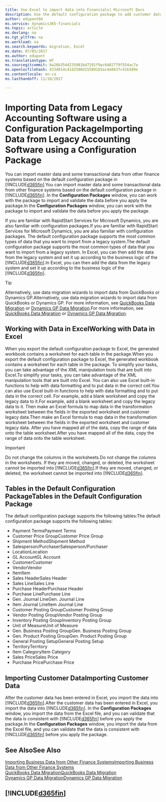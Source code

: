 ```yaml
---
title: Use Excel to import data into Financials| Microsoft Docs
description: Use the default configuration package to add customer data in Excel and import the data back into Dynamics 365 Business edition .
author: edupont04
ms.service: dynamics365-financials
ms.topic: article
ms.devlang: na
ms.tgt_pltfrm: na
ms.workload: na
ms.search.keywords: migration, Excel
ms.date: 07/05/2017
ms.author: edupont
ms.translationtype: HT
ms.sourcegitcommit: ba26b354d235981bd7291f9ac6402779f554ac7a
ms.openlocfilehash: 433d014c41d2508d155891b5ac4e0437c41b3d9e
ms.contentlocale: en-ca
ms.lasthandoff: 11/10/2017

---
```

# <a name="importing-data-from-legacy-accounting-software-using-a-configuration-package"></a><span data-ttu-id="b6e2e-103">Importing Data from Legacy Accounting Software using a Configuration Package</span><span class="sxs-lookup"><span data-stu-id="b6e2e-103">Importing Data from Legacy Accounting Software using a Configuration Package</span></span>
<span data-ttu-id="b6e2e-104">You can import master data and some transactional data from other finance systems based on the default configuration package in [!INCLUDE[d365fin](includes/d365fin_md.md)].</span><span class="sxs-lookup"><span data-stu-id="b6e2e-104">You can import master data and some transactional data from other finance systems based on the default configuration package in [!INCLUDE[d365fin](includes/d365fin_md.md)].</span></span> <span data-ttu-id="b6e2e-105">In the **Configuration Packages** window, you can work with the package to import and validate the data before you apply the package.</span><span class="sxs-lookup"><span data-stu-id="b6e2e-105">In the **Configuration Packages** window, you can work with the package to import and validate the data before you apply the package.</span></span>  

<span data-ttu-id="b6e2e-106">If you are familiar with RapidStart Services for Microsoft Dynamics, you are also familiar with configuration packages.</span><span class="sxs-lookup"><span data-stu-id="b6e2e-106">If you are familiar with RapidStart Services for Microsoft Dynamics, you are also familiar with configuration packages.</span></span> <span data-ttu-id="b6e2e-107">The default configuration package supports the most common types of data that you want to import from a legacy system.</span><span class="sxs-lookup"><span data-stu-id="b6e2e-107">The default configuration package supports the most common types of data that you want to import from a legacy system.</span></span> <span data-ttu-id="b6e2e-108">In Excel, you can then add the data from the legacy system and set it up according to the business logic of the [!INCLUDE[d365fin](includes/d365fin_md.md)].</span><span class="sxs-lookup"><span data-stu-id="b6e2e-108">In Excel, you can then add the data from the legacy system and set it up according to the business logic of the [!INCLUDE[d365fin](includes/d365fin_md.md)].</span></span>  

> [!TIP]  
>   <span data-ttu-id="b6e2e-109">Alternatively, use data migration wizards to import data from QuickBooks or Dynamics GP.</span><span class="sxs-lookup"><span data-stu-id="b6e2e-109">Alternatively, use data migration wizards to import data from QuickBooks or Dynamics GP.</span></span> <span data-ttu-id="b6e2e-110">For more information, see [QuickBooks Data Migration](ui-extensions-quickbooks-data-migration.md) or [Dynamics GP Data Migration](ui-extensions-dynamicsgp-data-migration.md).</span><span class="sxs-lookup"><span data-stu-id="b6e2e-110">For more information, see [QuickBooks Data Migration](ui-extensions-quickbooks-data-migration.md) or [Dynamics GP Data Migration](ui-extensions-dynamicsgp-data-migration.md).</span></span>  

## <a name="working-with-data-in-excel"></a><span data-ttu-id="b6e2e-111">Working with Data in Excel</span><span class="sxs-lookup"><span data-stu-id="b6e2e-111">Working with Data in Excel</span></span>
<span data-ttu-id="b6e2e-112">When you export the default configuration package to Excel, the generated workbook contains a worksheet for each table in the package.</span><span class="sxs-lookup"><span data-stu-id="b6e2e-112">When you export the default configuration package to Excel, the generated workbook contains a worksheet for each table in the package.</span></span> <span data-ttu-id="b6e2e-113">To simplify your tasks, you can take advantage of the XML manipulation tools that are built into Excel.</span><span class="sxs-lookup"><span data-stu-id="b6e2e-113">To simplify your tasks, you can take advantage of the XML manipulation tools that are built into Excel.</span></span> <span data-ttu-id="b6e2e-114">You can also use Excel built-in functions to help with data formatting and to put data in the correct cell.</span><span class="sxs-lookup"><span data-stu-id="b6e2e-114">You can also use Excel built-in functions to help with data formatting and to put data in the correct cell.</span></span> <span data-ttu-id="b6e2e-115">For example, add a blank worksheet and copy the legacy data to it.</span><span class="sxs-lookup"><span data-stu-id="b6e2e-115">For example, add a blank worksheet and copy the legacy data to it.</span></span> <span data-ttu-id="b6e2e-116">Then make an Excel formula to map data in the transformation worksheet between the fields in the exported worksheet and customer legacy data.</span><span class="sxs-lookup"><span data-stu-id="b6e2e-116">Then make an Excel formula to map data in the transformation worksheet between the fields in the exported worksheet and customer legacy data.</span></span> <span data-ttu-id="b6e2e-117">After you have mapped all of the data, copy the range of data onto the table worksheet.</span><span class="sxs-lookup"><span data-stu-id="b6e2e-117">After you have mapped all of the data, copy the range of data onto the table worksheet.</span></span>  

> [!IMPORTANT]  
>  <span data-ttu-id="b6e2e-118">Do not change the columns in the worksheets.</span><span class="sxs-lookup"><span data-stu-id="b6e2e-118">Do not change the columns in the worksheets.</span></span> <span data-ttu-id="b6e2e-119">If they are moved, changed, or deleted, the worksheet cannot be imported into [!INCLUDE[d365fin](includes/d365fin_md.md)].</span><span class="sxs-lookup"><span data-stu-id="b6e2e-119">If they are moved, changed, or deleted, the worksheet cannot be imported into [!INCLUDE[d365fin](includes/d365fin_md.md)].</span></span>

## <a name="tables-in-the-default-configuration-package"></a><span data-ttu-id="b6e2e-120">Tables in the Default Configuration Package</span><span class="sxs-lookup"><span data-stu-id="b6e2e-120">Tables in the Default Configuration Package</span></span>
<span data-ttu-id="b6e2e-121">The default configuration package supports the following tables:</span><span class="sxs-lookup"><span data-stu-id="b6e2e-121">The default configuration package supports the following tables:</span></span>

-   <span data-ttu-id="b6e2e-122">Payment Terms</span><span class="sxs-lookup"><span data-stu-id="b6e2e-122">Payment Terms</span></span>
-   <span data-ttu-id="b6e2e-123">Customer Price Group</span><span class="sxs-lookup"><span data-stu-id="b6e2e-123">Customer Price Group</span></span>
-   <span data-ttu-id="b6e2e-124">Shipment Method</span><span class="sxs-lookup"><span data-stu-id="b6e2e-124">Shipment Method</span></span>
-   <span data-ttu-id="b6e2e-125">Salesperson/Purchaser</span><span class="sxs-lookup"><span data-stu-id="b6e2e-125">Salesperson/Purchaser</span></span>
-   <span data-ttu-id="b6e2e-126">Location</span><span class="sxs-lookup"><span data-stu-id="b6e2e-126">Location</span></span>
-   <span data-ttu-id="b6e2e-127">GL Account</span><span class="sxs-lookup"><span data-stu-id="b6e2e-127">GL Account</span></span>
-   <span data-ttu-id="b6e2e-128">Customer</span><span class="sxs-lookup"><span data-stu-id="b6e2e-128">Customer</span></span>
-   <span data-ttu-id="b6e2e-129">Vendor</span><span class="sxs-lookup"><span data-stu-id="b6e2e-129">Vendor</span></span>
-   <span data-ttu-id="b6e2e-130">Item</span><span class="sxs-lookup"><span data-stu-id="b6e2e-130">Item</span></span>
-   <span data-ttu-id="b6e2e-131">Sales Header</span><span class="sxs-lookup"><span data-stu-id="b6e2e-131">Sales Header</span></span>
-   <span data-ttu-id="b6e2e-132">Sales Line</span><span class="sxs-lookup"><span data-stu-id="b6e2e-132">Sales Line</span></span>
-   <span data-ttu-id="b6e2e-133">Purchase Header</span><span class="sxs-lookup"><span data-stu-id="b6e2e-133">Purchase Header</span></span>
-   <span data-ttu-id="b6e2e-134">Purchase Line</span><span class="sxs-lookup"><span data-stu-id="b6e2e-134">Purchase Line</span></span>
-   <span data-ttu-id="b6e2e-135">Gen. Journal Line</span><span class="sxs-lookup"><span data-stu-id="b6e2e-135">Gen. Journal Line</span></span>
-   <span data-ttu-id="b6e2e-136">Item Journal Line</span><span class="sxs-lookup"><span data-stu-id="b6e2e-136">Item Journal Line</span></span>
-   <span data-ttu-id="b6e2e-137">Customer Posting Group</span><span class="sxs-lookup"><span data-stu-id="b6e2e-137">Customer Posting Group</span></span>
-   <span data-ttu-id="b6e2e-138">Vendor Posting Group</span><span class="sxs-lookup"><span data-stu-id="b6e2e-138">Vendor Posting Group</span></span>
-   <span data-ttu-id="b6e2e-139">Inventory Posting Group</span><span class="sxs-lookup"><span data-stu-id="b6e2e-139">Inventory Posting Group</span></span>
-   <span data-ttu-id="b6e2e-140">Unit of Measure</span><span class="sxs-lookup"><span data-stu-id="b6e2e-140">Unit of Measure</span></span>
-   <span data-ttu-id="b6e2e-141">Gen. Business Posting Group</span><span class="sxs-lookup"><span data-stu-id="b6e2e-141">Gen. Business Posting Group</span></span>
-   <span data-ttu-id="b6e2e-142">Gen. Product Posting Group</span><span class="sxs-lookup"><span data-stu-id="b6e2e-142">Gen. Product Posting Group</span></span>
-   <span data-ttu-id="b6e2e-143">General Posting Setup</span><span class="sxs-lookup"><span data-stu-id="b6e2e-143">General Posting Setup</span></span>
-   <span data-ttu-id="b6e2e-144">Territory</span><span class="sxs-lookup"><span data-stu-id="b6e2e-144">Territory</span></span>
-   <span data-ttu-id="b6e2e-145">Item Category</span><span class="sxs-lookup"><span data-stu-id="b6e2e-145">Item Category</span></span>
-   <span data-ttu-id="b6e2e-146">Sales Price</span><span class="sxs-lookup"><span data-stu-id="b6e2e-146">Sales Price</span></span>
-   <span data-ttu-id="b6e2e-147">Purchase Price</span><span class="sxs-lookup"><span data-stu-id="b6e2e-147">Purchase Price</span></span>

## <a name="importing-customer-data"></a><span data-ttu-id="b6e2e-148">Importing Customer Data</span><span class="sxs-lookup"><span data-stu-id="b6e2e-148">Importing Customer Data</span></span>
<span data-ttu-id="b6e2e-149">After the customer data has been entered in Excel, you import the data into [!INCLUDE[d365fin](includes/d365fin_md.md)].</span><span class="sxs-lookup"><span data-stu-id="b6e2e-149">After the customer data has been entered in Excel, you import the data into [!INCLUDE[d365fin](includes/d365fin_md.md)].</span></span> <span data-ttu-id="b6e2e-150">In the **Configuration Packages** window, you import the data from the Excel file, and you can validate that the data is consistent with [!INCLUDE[d365fin](includes/d365fin_md.md)] before you apply the package.</span><span class="sxs-lookup"><span data-stu-id="b6e2e-150">In the **Configuration Packages** window, you import the data from the Excel file, and you can validate that the data is consistent with [!INCLUDE[d365fin](includes/d365fin_md.md)] before you apply the package.</span></span>

## <a name="see-also"></a><span data-ttu-id="b6e2e-151">See Also</span><span class="sxs-lookup"><span data-stu-id="b6e2e-151">See Also</span></span>
[<span data-ttu-id="b6e2e-152">Importing Business Data from Other Finance Systems</span><span class="sxs-lookup"><span data-stu-id="b6e2e-152">Importing Business Data from Other Finance Systems</span></span>](upload-data.md)  
[<span data-ttu-id="b6e2e-153">QuickBooks Data Migration</span><span class="sxs-lookup"><span data-stu-id="b6e2e-153">QuickBooks Data Migration</span></span>](ui-extensions-quickbooks-data-migration.md)  
[<span data-ttu-id="b6e2e-154">Dynamics GP Data Migration</span><span class="sxs-lookup"><span data-stu-id="b6e2e-154">Dynamics GP Data Migration</span></span>](ui-extensions-dynamicsgp-data-migration.md)  

## [!INCLUDE[d365fin](includes/free_trial_md.md)]

